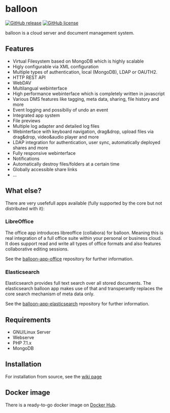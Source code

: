 # balloon
[![GitHub release](https://img.shields.io/github/release/gyselroth/balloon.svg)](https://github.com/gyselroth/balloon/releases)
[![GitHub license](https://img.shields.io/badge/license-GPL-blue.svg)](https://raw.githubusercontent.com/gyselroth/balloon/master/LICENSE)

balloon is a cloud server and document management system.

## Features

* Virtual Filesystem based on MongoDB which is highly scalable
* Higly configurable via XML configuration
* Multiple types of authentication, local (MongoDB), LDAP or OAUTH2. 
* HTTP REST API
* WebDAV
* Multilangual webinterface
* High performance webinterface which is completely written in javascript
* Various DMS features like tagging, meta data, sharing, file history and more
* Event logging and possibiliy of undo an event
* Integrated app system
* File previews
* Multiple log adapter and detailed log files
* Webinterface with keyboard navigation, drag&drop, upload files via drag&drop, video&audio player and more
* LDAP integration for authentication, user sync, automatically deployed shares and more
* Fully responsive webinterface
* Notifications
* Automatically destroy files/folders at a certain time
* Globally accessible share links
* ... 

## What else?

There are very usefefull apps available (fully supported by the core but not distributed with it):

### LibreOffice

The office app introduces libreoffice (collabora) for balloon. Meaning this is real integration of a full office suite within your personal or business cloud. It does support read and write all types of office formats and also features collaborative editing sessions.

See the [balloon-app-office](https://github.com/gyselroth/balloon-app-office) repository for further information.

### Elasticsearch

Elasticsearch provides full text search over all stored documents. The elasticsearch balloon app makes use of that and transperantly replaces the core search mechanism of meta data only.

See the [balloon-app-elasticsearch](https://github.com/gyselroth/balloon-app-elasticsearch) repository for further information.

## Requirements

* GNU/Linux Server
* Webserve
* PHP 7.1.x
* MongoDB

## Installation

For installation from source, see the [wiki page](https://github.com/gyselroth/balloon/wiki/Install-balloon-from-source-(v1))

## Docker image

There is a ready-to-go docker image on [Docker Hub](https://hub.docker.com/r/gyselroth/balloon/).
